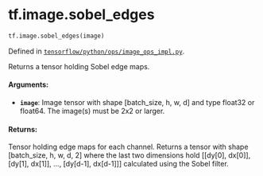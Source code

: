 <div itemscope itemtype="http://developers.google.com/ReferenceObject">
<meta itemprop="name" content="tf.image.sobel_edges" />
<meta itemprop="path" content="Stable" />
</div>

# tf.image.sobel_edges

``` python
tf.image.sobel_edges(image)
```



Defined in [`tensorflow/python/ops/image_ops_impl.py`](/code/stable/tensorflow/python/ops/image_ops_impl.py).

Returns a tensor holding Sobel edge maps.

#### Arguments:

* <b>`image`</b>: Image tensor with shape [batch_size, h, w, d] and type float32 or
    float64.  The image(s) must be 2x2 or larger.


#### Returns:

Tensor holding edge maps for each channel. Returns a tensor with shape
[batch_size, h, w, d, 2] where the last two dimensions hold [[dy[0], dx[0]],
[dy[1], dx[1]], ..., [dy[d-1], dx[d-1]]] calculated using the Sobel filter.
